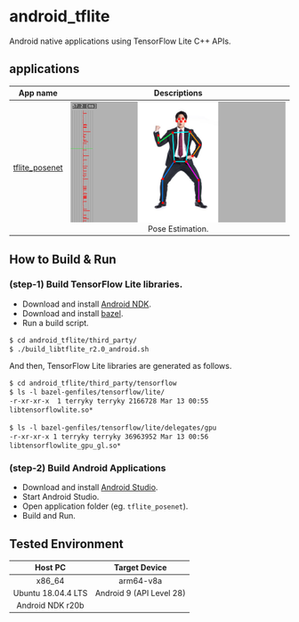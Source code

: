 # android_tflite
Android native applications using TensorFlow Lite C++ APIs.



## applications
| App name    | Descriptions |
|:-----------:|:------------:|
| [tflite_posenet](https://github.com/terryky/android_tflite/tree/master/tflite_posenet)| ![img](tflite_posenet/tflite_posenet.png " image") <br> Pose Estimation.|


## How to Build & Run

### (step-1) Build TensorFlow Lite libraries.
- Download and install [Android NDK](https://developer.android.com/ndk/downloads).
- Download and install [bazel](https://docs.bazel.build/versions/master/install-ubuntu.html).
- Run a build script.


```
$ cd android_tflite/third_party/
$ ./build_libtflite_r2.0_android.sh
```

And then, TensorFlow Lite libraries are generated as follows.

```
$ cd android_tflite/third_party/tensorflow
$ ls -l bazel-genfiles/tensorflow/lite/
-r-xr-xr-x  1 terryky terryky 2166728 Mar 13 00:55 libtensorflowlite.so*

$ ls -l bazel-genfiles/tensorflow/lite/delegates/gpu
-r-xr-xr-x 1 terryky terryky 36963952 Mar 13 00:56 libtensorflowlite_gpu_gl.so*
```




### (step-2) Build Android Applications
- Download and install [Android Studio](https://developer.android.com/studio/install).
- Start Android Studio.
- Open application folder (eg. ```tflite_posenet```).
- Build and Run.

## Tested Environment

| Host PC             | Target Device           |
|:-------------------:|:-----------------------:|
| x86_64              | arm64-v8a               |
| Ubuntu 18.04.4 LTS  | Android 9 (API Level 28)|
| Android NDK r20b    |                         |
